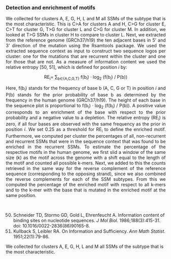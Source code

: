 <H3>Detection and enrichment of motifs</H3>

<p align="justify"> We collected for clusters A, E, G, H, L and M all SSMs of the subtype that is the most characteristic. This is C>A for clusters A and H, C>G for cluster E, C>T for cluster G, T>G for cluster L and C>G for cluster M. In addition, we looked at T>G SSMs in cluster H to compare to cluster L. Next, we extracted from the reference genome (GRCh37/h19) the ten adjacent bases in 5’ and 3’ direction of the mutation using the Rsamtools package. We used the extracted sequence context as input to construct two sequence logos per cluster: one for the mutations that are recurrent within the cluster and one for those that are not. As a measure of information content we used the relative entropy [50, 51], which is defined for position <em>i</em> by:</p>

<p align="center">RE<sub>i</sub>= ∑<sub>b∈{A,C,G,T}</sub> f(b<sub>i</sub>) · log<sub>2</sub>  (f(b<sub>i</sub>) / P(b))</p>

<p align="justify"> Here, f(b<sub>i</sub>) stands for the frequency of base b (A, C, G or T) in position <em>i</em> and P(b) stands for the prior probability of base b as determined by the frequency in the human genome (GRCh37/h19). The height of each base in the sequence plot is proportional to f(b<sub>i</sub>) · log<sub>2</sub> (f(b<sub>i</sub>) / P(b)). A positive value corresponds to an enrichment of the base with respect to the prior probability and a negative value to a depletion. The relative entropy (RE<sub>i</sub>) is zero, if all four bases are observed with the same frequency as the prior in position <em>i</em>. We set 0.25 as a threshold for RE<sub>i</sub> to define the enriched motif. Furthermore, we computed per cluster the percentages of all, non-recurrent and recurrent SSMs that were in the sequence context that was found to be enriched in the recurrent SSMs. To estimate the percentage of the respective motifs in the human genome, we first slid a window of the same size (k) as the motif across the genome with a shift equal to the length of the motif and counted all possible k-mers. Next, we added to this the counts retrieved in the same way for the reverse complement of the reference sequence (corresponding to the opposing strand), since we also combined the reverse complements for each of the SSM subtypes. From this we computed the percentage of the enriched motif with respect to all k-mers and to the k-mer with the base that is mutated in the enriched motif at the same position.</p>

<br>

50.	Schneider TD, Stormo GD, Gold L, Ehrenfeucht A. Information content of binding sites on nucleotide sequences. <em>J Mol Biol</em>. 1986;188(3):415-31. doi: 10.1016/0022-2836(86)90165-8.<br>
51.	Kullback S, Leibler RA. On Information and Sufficiency. <em>Ann Math Statist</em>. 1951;22(1):79-86.

We collected for clusters A, E, G, H, L and M all SSMs of the subtype that is the most characteristic.
